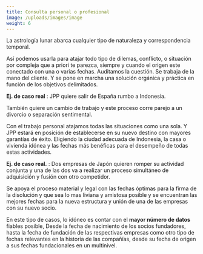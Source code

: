 ```yaml
---
title: Consulta personal o profesional 
image: /uploads/images/image
weight: 6
---
```


La astrología lunar abarca cualquier tipo de naturaleza y correspondencia temporal.

Así podemos usarla para atajar todo tipo de dilemas, conflicto, o situación por compleja que a priori te parezca, siempre y cuando el origen este conectado con una o varias 
fechas. Auditamos la cuestión. Se trabaja de la mano del cliente. Y se pone en marcha una solución orgánica y práctica en función de los objetivos delimitados.

**Ej. de caso real** : JPP quiere salir de España rumbo a Indonesia. 

También quiere un cambio de trabajo y este proceso corre parejo a un divorcio o separación sentimental.

Con el trabajo personal atajamos todas las situaciones como una sola. Y JPP estará en posición de establecerse en su nuevo destino con mayores garantías de éxito.
Eligiendo la ciudad adecuada de Indonesia, la casa o vivienda idónea y las fechas más benéficas para el desempeño de todas estas actividades.

**Ej. de caso real.** : Dos empresas de Japón quieren romper su actividad conjunta y una de las dos va a realizar un proceso simultáneo de adquisición y fusión con otro competidor.

Se apoya el proceso material y legal con las fechas óptimas para la firma de la disolución y que sea lo mas liviana y amistosa posible y se encuentran las mejores fechas para la nueva estructura y unión de una de las empresas con su nuevo socio.

En este tipo de casos, lo idóneo es contar con el **mayor número de datos** fiables posible, Desde la fecha de nacimiento de los socios fundadores, hasta la fecha de fundación de
las respectivas empresas como otro tipo de fechas relevantes en la historia de las compañías, desde su fecha de origen a sus fechas fundacionales en un multinivel.
